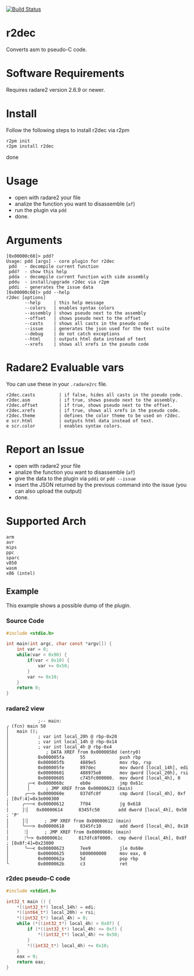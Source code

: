 [![Build Status](https://travis-ci.org/wargio/r2dec-js.svg?branch=master)](https://travis-ci.org/wargio/r2dec-js)

r2dec
=====

Converts asm to pseudo-C code.

# Software Requirements

Requires radare2 version 2.6.9 or newer.

# Install

Follow the following steps to install r2dec via r2pm

    r2pm init
    r2pm install r2dec

done

# Usage

* open with radare2 your file
* analize the function you want to disassemble (`af`)
* run the plugin via `pdd`
* done.

# Arguments

```
[0x00000c60]> pdd?
Usage: pdd [args] - core plugin for r2dec
 pdd   - decompile current function
 pdd?  - show this help
 pdda  - decompile current function with side assembly
 pddu  - install/upgrade r2dec via r2pm
 pddi  - generates the issue data
[0x00000c60]> pdd --help
r2dec [options]
       --help     | this help message
       --colors   | enables syntax colors
       --assembly | shows pseudo next to the assembly
       --offset   | shows pseudo next to the offset
       --casts    | shows all casts in the pseudo code
       --issue    | generates the json used for the test suite
       --debug    | do not catch exceptions
       --html     | outputs html data instead of text
       --xrefs    | shows all xrefs in the pseudo code
```

# Radare2 Evaluable vars

You can use these in your `.radare2rc` file.

```
r2dec.casts         | if false, hides all casts in the pseudo code.
r2dec.asm           | if true, shows pseudo next to the assembly.
r2dec.offset        | if true, shows pseudo next to the offset.
r2dec.xrefs         | if true, shows all xrefs in the pseudo code.
r2dec.theme         | defines the color theme to be used on r2dec.
e scr.html          | outputs html data instead of text.
e scr.color         | enables syntax colors.
```

# Report an Issue

* open with radare2 your file
* analize the function you want to disassemble (`af`)
* give the data to the plugin via `pddi` or `pdd --issue`
* insert the JSON returned by the previous command into the issue (you can also upload the output)
* done.

# Supported Arch

    arm
    avr
    mips
    ppc
    sparc
    v850
    wasm
    x86 (intel)

## Example

This example shows a possible dump of the plugin.

### Source Code

```c
#include <stdio.h>

int main(int argc, char const *argv[]) {
    int var = 0;
    while(var < 0x90) {
        if(var < 0x10) {
            var += 0x50;
        }
        var += 0x10;
    }
    return 0;
}
```

### radare2 view


```
            ;-- main:
╭ (fcn) main 50
│   main ();
│           ; var int local_20h @ rbp-0x20
│           ; var int local_14h @ rbp-0x14
│           ; var int local_4h @ rbp-0x4
│              ; DATA XREF from 0x0000050d (entry0)
│           0x000005fa      55             push rbp
│           0x000005fb      4889e5         mov rbp, rsp
│           0x000005fe      897dec         mov dword [local_14h], edi
│           0x00000601      488975e0       mov qword [local_20h], rsi
│           0x00000605      c745fc000000.  mov dword [local_4h], 0
│       ╭─< 0x0000060c      eb0e           jmp 0x61c
│       │      ; JMP XREF from 0x00000623 (main)
│      ╭──> 0x0000060e      837dfc0f       cmp dword [local_4h], 0xf   ; [0xf:4]=0x3e000300
│     ╭───< 0x00000612      7f04           jg 0x618
│     │⁝│   0x00000614      8345fc50       add dword [local_4h], 0x50  ; 'P'
│     │⁝│      ; JMP XREF from 0x00000612 (main)
│     ╰───> 0x00000618      8345fc10       add dword [local_4h], 0x10
│      ⁝│      ; JMP XREF from 0x0000060c (main)
│      ⁝╰─> 0x0000061c      817dfc8f0000.  cmp dword [local_4h], 0x8f  ; [0x8f:4]=0x23800
│      ╰──< 0x00000623      7ee9           jle 0x60e
│           0x00000625      b800000000     mov eax, 0
│           0x0000062a      5d             pop rbp
╰           0x0000062b      c3             ret
```

### r2dec pseudo-C code

```c
#include <stdint.h>

int32_t main () {
    *((int32_t*) local_14h) = edi;
    *((int64_t*) local_20h) = rsi;
    *((int32_t*) local_4h) = 0;
    while (*((int32_t*) local_4h) > 0x8f) {
        if (*((int32_t*) local_4h) <= 0xf) {
            *((int32_t*) local_4h) += 0x50;
        }
        *((int32_t*) local_4h) += 0x10;
    }
    eax = 0;
    return eax;
}
```

